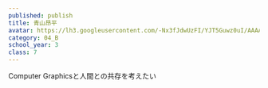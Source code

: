 ```yaml
---
published: publish
title: 青山昂平
avatar: https://lh3.googleusercontent.com/-Nx3fJdwUzFI/YJT5Guwz0uI/AAAAAAAAU1k/LrJeceBpl9MaIxtBLrWxj7rDvfsRxib1QCE0YBhgLKroEAL1OcqyGuyUpnq_VXuhecad9AKLgvOMWn5vm9IjtsTJ1LJOtJE0c04l8u9OAa1ksvzQMN5XW7P9uqDQjJARL5K1PAaeUi33PebFfb6KZxInr_19TXD7KQ7sfyELQBR5Q_3eWDkImaH7rurdIvuAmfyqWR9sKidEPvc5lGBcvFR0EW6QK0Gq-DzNLPV-n4e9AVXDYNfbftQqmp5rUqq-8BVyX7lhLoV0dzkkfFmhkoy2K4GN37EUdsXF_uiPvBefsrrdFZ5_QpNbNocNjcdrTPW4qXu52dg1P5p-f46-MJINkEyPQE8Jqjkc0SCoC0Rm_EKHT0tSGD8_aiIq4gS600vCGZGDUIf8Cg41JMRPy2FP_n7lpebFyWvcHkAC2zgp9ERE0P73BSj3kXKmb4GnhHwhG_S8DWx3OTnoEY2VHFVp8nDft_9sOFham3uAW726XwRi65kP0a_HwcUxeETWy0wfifdUBIjRDG4uoF1SF_VZdhLbRj-glAzWjzoaKGgjCB6FwmLukS2yVb0AGfGRd7ozR8ozuwVrLhSyJ_Vuim3MyoW-R6_LaD6E23haiPlfDkk7esv3d7onBFF8qlBW3sxICOPf3k11sq9qVFW156SFaRDCMF-0gZ31YJtvRUwxFeoNMxws64eEgrDrbT1HPErrl-8OTxXppOGNVPLMuiT7pj4Z_P9n6BBxAQBIRbI1YvG4rjNoZamXZusByqB2W3ZWF7uvp_IH2zMoxQEjw-TH84Fw8eLIgFb3rMNT004QG/a3university.png
category: 04_B
school_year: 3
class: 7
---
```

Computer Graphicsと人間との共存を考えたい